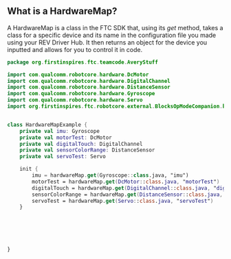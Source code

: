 ## What is a HardwareMap?

A HardwareMap is a class in the FTC SDK that, using its *get* method, takes a class for a specific device and its name in the configuration file you made using your REV Driver Hub. It then returns an object for the device you inputted and allows for you to control it in code.


```kt
package org.firstinspires.ftc.teamcode.AveryStuff

import com.qualcomm.robotcore.hardware.DcMotor
import com.qualcomm.robotcore.hardware.DigitalChannel
import com.qualcomm.robotcore.hardware.DistanceSensor
import com.qualcomm.robotcore.hardware.Gyroscope
import com.qualcomm.robotcore.hardware.Servo
import org.firstinspires.ftc.robotcore.external.BlocksOpModeCompanion.hardwareMap


class HardwareMapExample {
    private val imu: Gyroscope
    private val motorTest: DcMotor
    private val digitalTouch: DigitalChannel
    private val sensorColorRange: DistanceSensor
    private val servoTest: Servo

    init {
        imu = hardwareMap.get(Gyroscope::class.java, "imu")
        motorTest = hardwareMap.get(DcMotor::class.java, "motorTest")
        digitalTouch = hardwareMap.get(DigitalChannel::class.java, "digitalTouch")
        sensorColorRange = hardwareMap.get(DistanceSensor::class.java, "sensorColorRange")
        servoTest = hardwareMap.get(Servo::class.java, "servoTest")
    }






}
